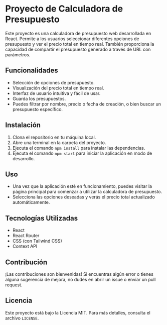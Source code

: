 # Proyecto de Calculadora de Presupuesto

Este proyecto es una calculadora de presupuesto web desarrollada en React. Permite a los usuarios seleccionar diferentes opciones de presupuesto y ver el precio total en tiempo real. También proporciona la capacidad de compartir el presupuesto generado a través de URL con parámetros.

## Funcionalidades

- Selección de opciones de presupuesto.
- Visualización del precio total en tiempo real.
- Interfaz de usuario intuitiva y fácil de usar.
- Guarda los presupuestos.
- Puedes filtrar por nombre, precio o fecha de creación, o bien buscar un presupuesto específico.

## Instalación

1. Clona el repositorio en tu máquina local.
2. Abre una terminal en la carpeta del proyecto.
3. Ejecuta el comando `npm install` para instalar las dependencias.
4. Ejecuta el comando `npm start` para iniciar la aplicación en modo de desarrollo.

## Uso

- Una vez que la aplicación esté en funcionamiento, puedes visitar la página principal para comenzar a utilizar la calculadora de presupuesto.
- Selecciona las opciones deseadas y verás el precio total actualizado automáticamente.

## Tecnologías Utilizadas

- React
- React Router
- CSS (con Tailwind CSS)
- Context API

## Contribución

¡Las contribuciones son bienvenidas! Si encuentras algún error o tienes alguna sugerencia de mejora, no dudes en abrir un issue o enviar un pull request.

## Licencia

Este proyecto está bajo la Licencia MIT. Para más detalles, consulta el archivo `LICENSE`.
